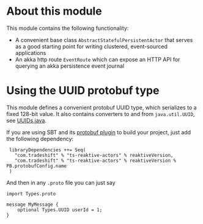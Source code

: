 About this module
=================

This module contains the following functionality:
- A convenient base class `AbstractStatefulPersistentActor` that serves as a good starting point for writing clustered, event-sourced applications
- An akka http route `EventRoute` which can expose an HTTP API for querying an akka persistence event journal
 

Using the UUID protobuf type
============================

This module defines a convenient protobuf UUID type, which serializes to a fixed 128-bit value. It also contains converters to and from `java.util.UUID`,
see [UUIDs.java](src/main/java/com/tradeshift/reaktive/protobuf/UUIDs.java).

If you are using SBT and its [protobuf plugin](https://github.com/sbt/sbt-protobuf) to build your project, just add the following dependency:

     libraryDependencies ++= Seq(
       "com.tradeshift" % "ts-reaktive-actors" % reaktiveVersion,
       "com.tradeshift" % "ts-reaktive-actors" % reaktiveVersion % PB.protobufConfig.name
     )
     
And then in any `.proto` file you can just say

    import Types.proto
    
    message MyMessage {  
        optional Types.UUID userId = 1;
    }
